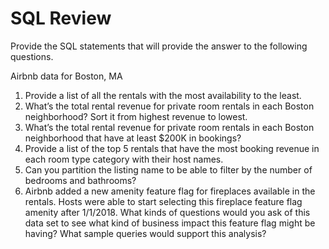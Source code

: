 # SQL Review

Provide the SQL statements that will provide the answer to the following questions.

Airbnb data for Boston, MA

1.	Provide a list of all the rentals with the most availability to the least.
2.	What’s the total rental revenue for private room rentals in each Boston neighborhood? Sort it from highest revenue to lowest.
3.	What’s the total rental revenue for private room rentals in each Boston neighborhood that have at least $200K in bookings? 
4.	Provide a list of the top 5 rentals that have the most booking revenue in each room type category with their host names.
5.	Can you partition the listing name to be able to filter by the number of bedrooms and bathrooms?
6.	Airbnb added a new amenity feature flag for fireplaces available in the rentals.  Hosts were able to start selecting this fireplace feature flag amenity after 1/1/2018.  What kinds of questions would you ask of this data set to see what kind of business impact this feature flag might be having?  What sample queries would support this analysis?



